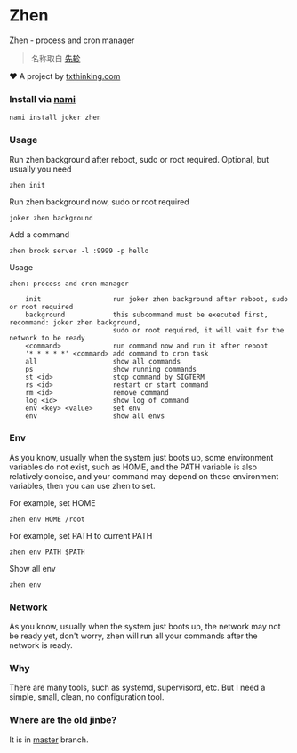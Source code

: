 # Zhen

Zhen - process and cron manager

> 名称取自 [先轸](https://zh.wikipedia.org/zh-sg/%E5%85%88%E8%BD%B8)

❤️ A project by [txthinking.com](https://www.txthinking.com)

### Install via [nami](https://github.com/txthinking/nami)

```
nami install joker zhen
```

### Usage

Run zhen background after reboot, sudo or root required. Optional, but usually you need

```
zhen init
```

Run zhen background now, sudo or root required

```
joker zhen background
```

Add a command

```
zhen brook server -l :9999 -p hello
```

Usage

```
zhen: process and cron manager

    init                  run joker zhen background after reboot, sudo or root required
    background            this subcommand must be executed first, recommand: joker zhen background,
                          sudo or root required, it will wait for the network to be ready
    <command>             run command now and run it after reboot
    '* * * * *' <command> add command to cron task
    all                   show all commands
    ps                    show running commands
    st <id>               stop command by SIGTERM
    rs <id>               restart or start command
    rm <id>               remove command
    log <id>              show log of command
    env <key> <value>     set env
    env                   show all envs
```

### Env

As you know, usually when the system just boots up, some environment variables do not exist, such as HOME, and the PATH variable is also relatively concise, and your command may depend on these environment variables, then you can use zhen to set.

For example, set HOME
```
zhen env HOME /root
```
For example, set PATH to current PATH
```
zhen env PATH $PATH
```
Show all env
```
zhen env
```

### Network

As you know, usually when the system just boots up, the network may not be ready yet, don't worry, zhen will run all your commands after the network is ready.

### Why

There are many tools, such as systemd, supervisord, etc.
But I need a simple, small, clean, no configuration tool.

### Where are the old jinbe?

It is in [master](https://github.com/txthinking/zhen/tree/master) branch.
